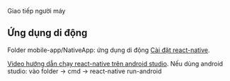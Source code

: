 Giao tiếp người máy

## Ứng dụng di động
  Folder mobile-app/NativeApp: ứng dụng di động
  [Cài đặt react-native](https://facebook.github.io/react-native/docs/getting-started).
  
  [Video hướng dẫn chạy react-native trên android studio](https://www.youtube.com/watch?v=uhuoTcbquic).
  Nếu dùng android studio: vào folder -> cmd -> react-native run-android


